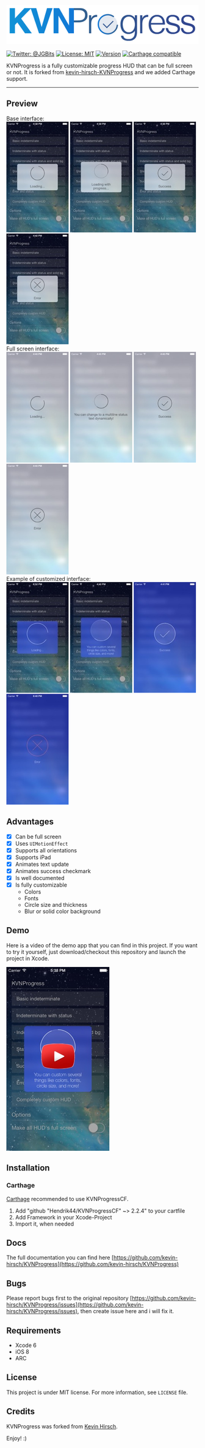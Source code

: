 ![KVNProgress](Images/logo.png)

[![Twitter: @JGBits](http://img.shields.io/badge/contact-%40JGBits-70a1fb.svg?style=flat)](https://twitter.com/JGBits)
[![License: MIT](http://img.shields.io/badge/license-MIT-70a1fb.svg?style=flat)](https://github.com/Hendrik44/KVNProgressCF/blob/master/LICENSE)
[![Version](http://img.shields.io/badge/version-2.2.4-green.svg?style=flat)](https://github.com/Hendrik44/KVNProgressCF)
[![Carthage compatible](https://img.shields.io/badge/Carthage-compatible-4BC51D.svg?style=flat)](https://github.com/Hendrik44/KVNProgressCF)

KVNProgress is a fully customizable progress HUD that can be full screen or not. It is forked from [kevin-hirsch-KVNProgress](https://github.com/kevin-hirsch/KVNProgress) and we added Carthage support.
***


## Preview

Base interface:<br/>
[![Indeterminate progress](Images/screenshot_002.jpg)](Images/screenshot_002.jpg)
[![Determinate progress](Images/screenshot_003.jpg)](Images/screenshot_003.jpg)
[![Success HUD](Images/screenshot_004.jpg)](Images/screenshot_004.jpg)
[![Error HUD](Images/screenshot_005.jpg)](Images/screenshot_005.jpg)
<br/>
Full screen interface:<br/>
[![Full screen indeterminate progress](Images/screenshot_007.jpg)](Images/screenshot_007.jpg)
[![Full screen determinate progress](Images/screenshot_008.jpg)](Images/screenshot_008.jpg)
[![Full screen success HUD](Images/screenshot_009.jpg)](Images/screenshot_009.jpg)
[![Full screen error HUD](Images/screenshot_010.jpg)](Images/screenshot_010.jpg)
<br/>
Example of customized interface:<br/>
[![](Images/screenshot_013.jpg)](Images/screenshot_013.jpg)
[![](Images/screenshot_006.jpg)](Images/screenshot_006.jpg)
[![](Images/screenshot_011.jpg)](Images/screenshot_011.jpg)
[![](Images/screenshot_012.jpg)](Images/screenshot_012.jpg)

## Advantages

 * [x] Can be full screen
 * [x] Uses `UIMotionEffect`
 * [x] Supports all orientations
 * [x] Supports iPad
 * [x] Animates text update
 * [x] Animates success checkmark
 * [x] Is well documented
 * [x] Is fully customizable
    * Colors
    * Fonts
    * Circle size and thickness
    * Blur or solid color background

## Demo

Here is a video of the demo app that you can find in this project.
If you want to try it yourself, just download/checkout this repository and launch the project in Xcode.

[![Demo video](Images/screenshot_video.jpg)](https://www.youtube.com/watch?v=aerOmPYG_NI)

## Installation

### Carthage

[Carthage](https://github.com/Carthage/Carthage) recommended to use KVNProgressCF.

1. Add "github "Hendrik44/KVNProgressCF" ~> 2.2.4" to your cartfile
2. Add Framework in your Xcode-Project
3. Import it, when needed

## Docs
The full documentation you can find here [https://github.com/kevin-hirsch/KVNProgress](https://github.com/kevin-hirsch/KVNProgress)

## Bugs
Please report bugs first to the original repository [https://github.com/kevin-hirsch/KVNProgress/issues](https://github.com/kevin-hirsch/KVNProgress/issues), then create issue here and i will fix it.


## Requirements

* Xcode 6
* iOS 8
* ARC

## License

This project is under MIT license. For more information, see `LICENSE` file.

## Credits

KVNProgress was forked from [Kevin Hirsch](https://github.com/kevin-hirsch/KVNProgress).

Enjoy! :)

